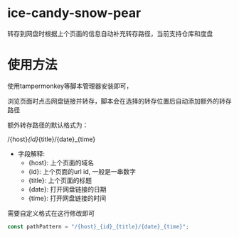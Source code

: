 # ice-candy-snow-pear
转存到网盘时根据上个页面的信息自动补充转存路径，当前支持仓库和度盘

# 使用方法
使用tampermonkey等脚本管理器安装即可，

浏览页面时点击网盘链接并转存，脚本会在选择的转存位置后自动添加额外的转存路径

额外转存路径的默认格式为：

/{host}_{id}_{title}/{date}_{time}
- 字段解释:
  - {host}: 上个页面的域名
  - {id}: 上个页面的url id, 一般是一串数字
  - {title}: 上个页面的标题
  - {date}: 打开网盘链接的日期
  - {time}: 打开网盘链接的时间
 
需要自定义格式在这行修改即可
```javascript
const pathPattern = "/{host}_{id}_{title}/{date}_{time}";
```
